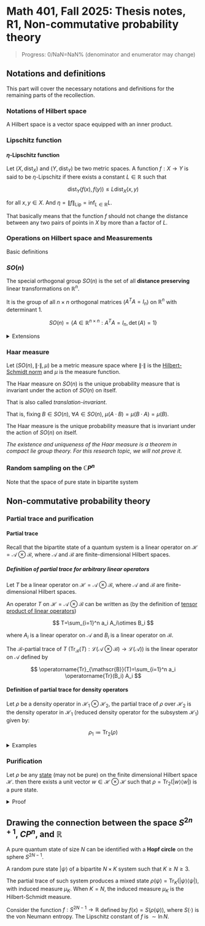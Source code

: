 # Math 401, Fall 2025: Thesis notes, R1, Non-commutative probability theory

> Progress: 0/NaN=NaN% (denominator and enumerator may change)

## Notations and definitions

This part will cover the necessary notations and definitions for the remaining parts of the recollection.

### Notations of Hilbert space

A Hilbert space is a vector space equipped with an inner product.

### Lipschitz function

#### $\eta$-Lipschitz function

Let $(X,\operatorname{dist}_X)$ and $(Y,\operatorname{dist}_Y)$ be two metric spaces. A function $f:X\to Y$ is said to be $\eta$-Lipschitz if there exists a constant $L\in \mathbb{R}$ such that

$$
\operatorname{dist}_Y(f(x),f(y))\leq L\operatorname{dist}_X(x,y)
$$

for all $x,y\in X$. And $\eta=\|f\|_{\operatorname{Lip}}=\inf_{L\in \mathbb{R}}L$.

That basically means that the function $f$ should not change the distance between any two pairs of points in $X$ by more than a factor of $L$.

### Operations on Hilbert space and Measurements

Basic definitions

### $SO(n)$

The special orthogonal group $SO(n)$ is the set of all **distance preserving** linear transformations on $\mathbb{R}^n$.

It is the group of all $n\times n$ orthogonal matrices ($A^T A=I_n$) on $\mathbb{R}^n$ with determinant $1$.

$$
SO(n)=\{A\in \mathbb{R}^{n\times n}: A^T A=I_n, \det(A)=1\}
$$

<details>
<summary>Extensions</summary>

In [The random Matrix Theory of the Classical Compact groups](https://case.edu/artsci/math/esmeckes/Haar_book.pdf), the author gives a more general definition of the Haar measure on the compact group $SO(n)$,

$O(n)$ (the group of all $n\times n$ **orthogonal matrices** over $\mathbb{R}$),

$$
O(n)=\{A\in \mathbb{R}^{n\times n}: AA^T=A^T A=I_n\}
$$

$U(n)$ (the group of all $n\times n$ **unitary matrices** over $\mathbb{C}$), 

$$
U(n)=\{A\in \mathbb{C}^{n\times n}: A^*A=AA^*=I_n\}
$$

Recall that $A^*$ is the complex conjugate transpose of $A$.

$SU(n)$ (the group of all $n\times n$ unitary matrices over $\mathbb{C}$ with determinant $1$), 

$$
SU(n)=\{A\in \mathbb{C}^{n\times n}: A^*A=AA^*=I_n, \det(A)=1\}
$$

$Sp(2n)$ (the group of all $2n\times 2n$ symplectic matrices over $\mathbb{C}$),

$$
Sp(2n)=\{U\in U(2n): U^T J U=UJU^T=J\}
$$

where $J=\begin{pmatrix}
0 & I_n \\
-I_n & 0
\end{pmatrix}$ is the standard symplectic matrix.

</details>

### Haar measure

Let $(SO(n), \| \cdot \|, \mu)$ be a metric measure space where $\| \cdot \|$ is the [Hilbert-Schmidt norm](https://notenextra.trance-0.com/Math401/Math401_T2#definition-of-hilbert-schmidt-norm) and $\mu$ is the measure function.

The Haar measure on $SO(n)$ is the unique probability measure that is invariant under the action of $SO(n)$ on itself.

That is also called _translation-invariant_.

That is, fixing $B\in SO(n)$, $\forall A\in SO(n)$, $\mu(A\cdot B)=\mu(B\cdot A)=\mu(B)$.

The Haar measure is the unique probability measure that is invariant under the action of $SO(n)$ on itself.

_The existence and uniqueness of the Haar measure is a theorem in compact lie group theory. For this research topic, we will not prove it._

### Random sampling on the $\mathbb{C}P^n$

Note that the space of pure state in bipartite system

## Non-commutative probability theory

### Partial trace and purification

#### Partial trace

Recall that the bipartite state of a quantum system is a linear operator on $\mathscr{H}=\mathscr{A}\otimes \mathscr{B}$, where $\mathscr{A}$ and $\mathscr{B}$ are finite-dimensional Hilbert spaces.

##### Definition of partial trace for arbitrary linear operators

Let $T$ be a linear operator on $\mathscr{H}=\mathscr{A}\otimes \mathscr{B}$, where $\mathscr{A}$ and $\mathscr{B}$ are finite-dimensional Hilbert spaces.

An operator $T$ on $\mathscr{H}=\mathscr{A}\otimes \mathscr{B}$ can be written as (by the definition of [tensor product of linear operators](https://notenextra.trance-0.com/Math401/Math401_T2#tensor-products-of-linear-operators))

$$
T=\sum_{i=1}^n a_i A_i\otimes B_i
$$

where $A_i$ is a linear operator on $\mathscr{A}$ and $B_i$ is a linear operator on $\mathscr{B}$.

The $\mathscr{B}$-partial trace of $T$ ($\operatorname{Tr}_{\mathscr{B}}(T):\mathcal{L}(\mathscr{A}\otimes \mathscr{B})\to \mathcal{L}(\mathscr{A})$) is the linear operator on $\mathscr{A}$ defined by

$$
\operatorname{Tr}_{\mathscr{B}}(T)=\sum_{i=1}^n a_i \operatorname{Tr}(B_i) A_i
$$

#### Definition of partial trace for density operators

Let $\rho$ be a density operator in $\mathscr{H}_1\otimes\mathscr{H}_2$, the partial trace of $\rho$ over $\mathscr{H}_2$ is the density operator in $\mathscr{H}_1$ (reduced density operator for the subsystem $\mathscr{H}_1$) given by:

$$
\rho_1\coloneqq\operatorname{Tr}_2(\rho)
$$

<details>
<summary>Examples</summary>

Let $\rho=\frac{1}{\sqrt{2}}(|01\rangle+|10\rangle)$ be a density operator on $\mathscr{H}=\mathbb{C}^2\otimes \mathbb{C}^2$. 

Expand the expression of $\rho$ in the basis of $\mathbb{C}^2\otimes\mathbb{C}^2$ using linear combination of basis vectors:

$$
\rho=\frac{1}{2}(|01\rangle\langle 01|+|01\rangle\langle 10|+|10\rangle\langle 01|+|10\rangle\langle 10|)
$$

Note $\operatorname{Tr}_2(|ab\rangle\langle cd|)=|a\rangle\langle c|\cdot \langle b|d\rangle$.

Then the reduced density operator of the subsystem $\mathbb{C}^2$ in first qubit is, note the $\langle 0|0\rangle=\langle 1|1\rangle=1$ and $\langle 0|1\rangle=\langle 1|0\rangle=0$:

$$
\begin{aligned}
\rho_1&=\operatorname{Tr}_2(\rho)\\
&=\frac{1}{2}(\langle 1|1\rangle |0\rangle\langle 0|+\langle 0|1\rangle |0\rangle\langle 1|+\langle 1|0\rangle |1\rangle\langle 0|+\langle 0|0\rangle |1\rangle\langle 1|)\\
&=\frac{1}{2}(|0\rangle\langle 0|+|1\rangle\langle 1|)\\
&=\frac{1}{2}I
\end{aligned}
$$

is a mixed state.

</details>

### Purification

Let $\rho$ be any [state](https://notenextra.trance-0.com/Math401/Math401_T6#pure-states) (may not be pure) on the finite dimensional Hilbert space $\mathscr{H}$. then there exists a unit vector $w\in \mathscr{H}\otimes \mathscr{H}$ such that $\rho=\operatorname{Tr}_2(|w\rangle\langle w|)$ is a pure state.

<details>
<summary>Proof</summary>

Let $(u_1,u_2,\cdots,u_n)$ be an orthonormal basis of $\mathscr{H}$ consisting of eigenvectors of $\rho$ for the eigenvalues $p_1,p_2,\cdots,p_n$. As $\rho$ is a states, $p_i\geq 0$ for all $i$ and $\sum_{i=1}^n p_i=1$.

We can write $\rho$ as

$$
\rho=\sum_{i=1}^n p_i |u_i\rangle\langle u_i|
$$

Let $w=\sum_{i=1}^n \sqrt{p_i} u_i\otimes u_i$, note that $w$ is a unit vector (pure state). Then

$$
\begin{aligned}
\operatorname{Tr}_2(|w\rangle\langle w|)&=\operatorname{Tr}_2(\sum_{i=1}^n \sum_{j=1}^n \sqrt{p_ip_j} |u_i\otimes u_i\rangle \langle u_j\otimes u_j|)\\
&=\sum_{i=1}^n \sum_{j=1}^n \sqrt{p_ip_j} \operatorname{Tr}_2(|u_i\otimes u_i\rangle \langle u_j\otimes u_j|)\\
&=\sum_{i=1}^n \sum_{j=1}^n \sqrt{p_ip_j} \langle u_i|u_j\rangle |u_i\rangle\langle u_i|\\
&=\sum_{i=1}^n \sum_{j=1}^n \sqrt{p_ip_j} \delta_{ij} |u_i\rangle\langle u_i|\\
&=\sum_{i=1}^n p_i |u_i\rangle\langle u_i|\\
&=\rho
\end{aligned}
$$

is a pure state.

</details>

## Drawing the connection between the space $S^{2n+1}$, $CP^n$, and $\mathbb{R}$

A pure quantum state of size $N$ can be identified with a **Hopf circle** on the sphere $S^{2N-1}$.

A random pure state $|\psi\rangle$ of a bipartite $N\times K$ system such that $K\geq N\geq 3$.

The partial trace of such system produces a mixed state $\rho(\psi)=\operatorname{Tr}_K(|\psi\rangle\langle \psi|)$, with induced measure $\mu_K$. When $K=N$, the induced measure $\mu_K$ is the Hilbert-Schmidt measure.

Consider the function $f:S^{2N-1}\to \mathbb{R}$ defined by $f(x)=S(\rho(\psi))$, where $S(\cdot)$ is the von Neumann entropy. The Lipschitz constant of $f$ is $\sim \ln N$.